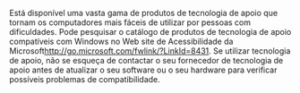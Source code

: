<Token xmlns:xlink="http://www.w3.org/1999/xlink">Está disponível uma vasta gama de produtos de tecnologia de apoio que tornam os computadores mais fáceis de utilizar por pessoas com dificuldades. Pode pesquisar o catálogo de produtos de tecnologia de apoio compatíveis com Windows no <externalLink xmlns="http://ddue.schemas.microsoft.com/authoring/2003/5"><linkText>Web site de Acessibilidade da Microsoft</linkText><linkUri>http://go.microsoft.com/fwlink/?LinkId=8431</linkUri></externalLink>. Se utilizar tecnologia de apoio, não se esqueça de contactar o seu fornecedor de tecnologia de apoio antes de atualizar o seu software ou o seu hardware para verificar possíveis problemas de compatibilidade.</Token>

<!--HONumber=Jun16_HO4-->


